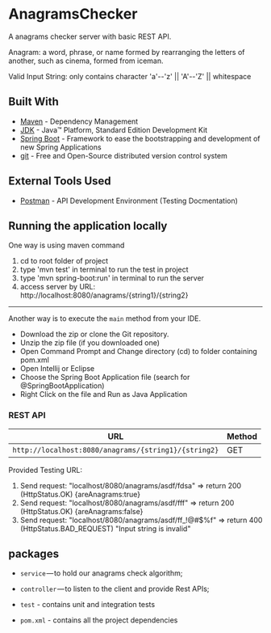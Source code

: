 # AnagramsChecker

A anagrams checker server with basic REST API.

Anagram: a word, phrase, or name formed by rearranging the letters of another, such as cinema, formed from iceman.

Valid Input String: only contains character 'a'--'z' || 'A'--'Z' || whitespace

## Built With

* 	[Maven](https://maven.apache.org/) - Dependency Management
* 	[JDK](http://www.oracle.com/technetwork/java/javase/downloads/jdk8-downloads-2133151.html) - Java™ Platform, Standard Edition Development Kit 
* 	[Spring Boot](https://spring.io/projects/spring-boot) - Framework to ease the bootstrapping and development of new Spring Applications
* 	[git](https://git-scm.com/) - Free and Open-Source distributed version control system 

## External Tools Used

* [Postman](https://www.getpostman.com/) - API Development Environment (Testing Docmentation)

## Running the application locally

One way is using maven command

1. cd to root folder of project
2. type 'mvn test' in terminal to run the test in project
3. type 'mvn spring-boot:run' in terminal to run the server
4. access server by URL: http://localhost:8080/anagrams/{string1}/{string2}

************

Another way is to execute the `main` method from your IDE.

- Download the zip or clone the Git repository.
- Unzip the zip file (if you downloaded one)
- Open Command Prompt and Change directory (cd) to folder containing pom.xml
- Open Intellij or Eclipse 
- Choose the Spring Boot Application file (search for @SpringBootApplication)
- Right Click on the file and Run as Java Application

### REST API

|  URL |  Method |
|----------|--------------|
|`http://localhost:8080/anagrams/{string1}/{string2}`  			| GET |

Provided Testing URL:
1. Send request: "localhost/8080/anagrams/asdf/fdsa" => return 200 (HttpStatus.OK) {areAnagrams:true}
2. Send request: "localhost/8080/anagrams/asdf/fff" => return 200 (HttpStatus.OK) {areAnagrams:false}
3. Send request: "localhost/8080/anagrams/asdf/ff_!@#$%f" => return 400 (HttpStatus.BAD_REQUEST) "Input string is invalid"


## packages

- `service` — to hold our anagrams check algorithm;
- `controller` — to listen to the client and provide Rest APIs;
- `test` - contains unit and integration tests

- `pom.xml` - contains all the project dependencies


